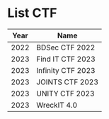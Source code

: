 # List CTF
| Year | Name |
|------|------|
| 2022 |BDSec CTF 2022|
| 2023 |Find IT CTF 2023|
| 2023 |Infinity CTF 2023|
| 2023 |JOINTS CTF 2023|
| 2023 |UNITY CTF 2023|
| 2023 |WreckIT 4.0|
